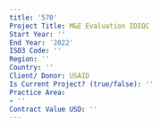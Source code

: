```yaml
---
title: '570'
Project Title: M&E Evaluation IDIQC
Start Year: ''
End Year: '2022'
ISO3 Code: ''
Region: ''
Country: ''
Client/ Donor: USAID
Is Current Project? (true/false): ''
Practice Area:
- ''
Contract Value USD: ''
---
```


